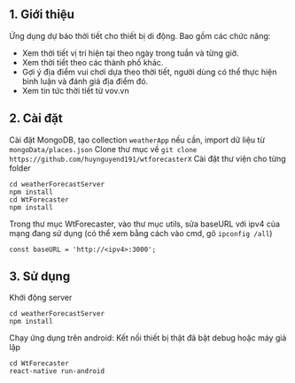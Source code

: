## 1. Giới thiệu
  Ứng dụng dự báo thời tiết cho thiết bị di động.
  Bao gồm các chức năng:
   - Xem thời tiết vị trí hiện tại theo ngày trong tuần và từng giờ.
   - Xem thời tiết theo các thành phố khác.
   - Gợi ý địa điểm vui chơi dựa theo thời tiết, người dùng có thể thực hiện bình luận và đánh giá địa điểm đó.
   - Xem tin tức thời tiết từ vov.vn

## 2. Cài đặt 
  Cài đặt MongoDB, tạo collection `weatherApp` nếu cần, import dữ liệu từ `mongoData/places.json`
  Clone thư mục về
  ```` git clone https://github.com/huynguyend191/wtforecasterX ````
  Cài đặt thư viện cho từng folder
  ````
  cd weatherForecastServer
  npm install
  cd WtForecaster
  npm install
  ````
  Trong thư mục WtForecaster, vào thư mục utils, sửa baseURL với ipv4 của mạng đang sử dụng (có thể xem bằng cách vào cmd, gõ `ipconfig /all`)
  ````
  const baseURL = 'http://<ipv4>:3000';
  ````

## 3. Sử dụng
  Khởi động server
  ````
  cd weatherForecastServer
  npm install
  ````
  Chạy ứng dụng trên android: Kết nối thiết bị thật đã bật debug hoặc máy giả lập
  ````
  cd WtForecaster
  react-native run-android
  ````